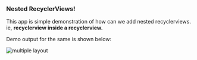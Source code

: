 ### Nested RecyclerViews!

This app is simple demonstration of how can we add nested recyclerviews. ie,  **recyclerview inside a recyclerview.** 

Demo output for the same is shown below:


![multiple layout](https://photos.google.com/u/1/photo/AF1QipMyKFNb_g0KhmDJojTT8WshX_y3sTaHOJJwnTo)
